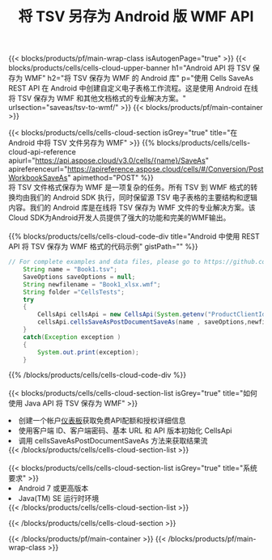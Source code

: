 ﻿---
title: 将 TSV 另存为 Android 版 WMF API
description: 使用Aspose.Cells Cloud SDK for Android将TSV格式文件保存为WMF格式文件。
url: /zh/android/saveas/tsv-to-wmf/
---
{{< blocks/products/pf/main-wrap-class isAutogenPage="true" >}}
{{< blocks/products/cells/cells-cloud-upper-banner h1="Android API 将 TSV 保存为 WMF" h2="将 TSV 保存为 WMF 的 Android 库" p="使用 Cells SaveAs REST API 在 Android 中创建自定义电子表格工作流程。这是使用 Android 在线将 TSV 保存为 WMF 和其他文档格式的专业解决方案。" urlsection="saveas/tsv-to-wmf/" >}}
{{< blocks/products/pf/main-container >}}

{{< blocks/products/cells/cells-cloud-section isGrey="true" title="在 Android 中将 TSV 文件另存为 WMF" >}}
{{% blocks/products/cells/cells-cloud-api-reference apiurl="https://api.aspose.cloud/v3.0/cells/{name}/SaveAs" apireferenceurl="https://apireference.aspose.cloud/cells/#/Conversion/PostWorkbookSaveAs" apimethod="POST" %}}
<br/>
将 TSV 文件格式保存为 WMF 是一项复杂的任务。所有 TSV 到 WMF 格式的转换均由我们的 Android SDK 执行，同时保留源 TSV 电子表格的主要结构和逻辑内容。我们的 Android 库是在线将 TSV 保存为 WMF 文件的专业解决方案。该Cloud SDK为Android开发人员提供了强大的功能和完美的WMF输出。
<br/>
<br/>
{{% blocks/products/cells/cells-cloud-code-div title="Android 中使用 REST API 将 TSV 保存为 WMF 格式的代码示例" gistPath="" %}}
  
```java
// For complete examples and data files, please go to https://github.com/aspose-cells-cloud/aspose-cells-cloud-android/
    String name = "Book1.tsv";
    SaveOptions saveOptions = null;
    String newfilename = "Book1_xlsx.wmf";
    String folder ="CellsTests";
    try
    {
        CellsApi cellsApi = new CellsApi(System.getenv("ProductClientId"), System.getenv("ProductClientSecret"));
        cellsApi.cellsSaveAsPostDocumentSaveAs(name , saveOptions,newfilename,false,false,folder,null,null,null,true);                       
    }
    catch(Exception exception )
    {
        System.out.print(exception);
    }
```
  
{{% /blocks/products/cells/cells-cloud-code-div %}}
<br/>
<br/>
{{< blocks/products/cells/cells-cloud-section-list isGrey="true" title="如何使用 Java API 将 TSV 保存为 WMF" >}}
<li>创建一个帐户<a href="https://dashboard.aspose.cloud/">仪表板</a>获取免费API配额和授权详细信息</li>
<li>使用客户端 ID、客户端密码、基本 URL 和 API 版本初始化 CellsApi</li>
<li>调用 cellsSaveAsPostDocumentSaveAs 方法来获取结果流</li>
{{< /blocks/products/cells/cells-cloud-section-list >}}
<br/>
<br/>
{{< blocks/products/cells/cells-cloud-section-list isGrey="true" title="系统要求" >}}
<li>Android 7 或更高版本</li>
<li>Java(TM) SE 运行时环境</li>
{{< /blocks/products/cells/cells-cloud-section-list >}}

{{< /blocks/products/cells/cells-cloud-section >}}

{{< /blocks/products/pf/main-container >}}
{{< /blocks/products/pf/main-wrap-class >}}
